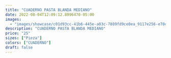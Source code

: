 ```yaml
---
title: "CUADERNO PASTA BLANDA MEDIANO"
date: 2022-08-04T12:09:12.8996470-05:00
images:
  - "images/showcase/c01d93cc-41b6-445e-a03c-7889fd9ce0ea_9117e256-e70d-445b-b22e-38b60c6f6dc0.webp"
description: "CUADERNO PASTA BLANDA MEDIANO"
price: "25"
sizes: ["Pieza"]
colors: ["CUADERNO"]
draft: false
---
```

